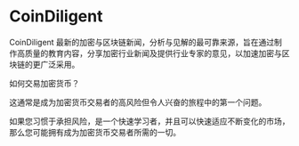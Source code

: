# 

# CoinDiligent

CoinDiligent 最新的加密与区块链新闻，分析与见解的最可靠来源，旨在通过制作高质量的教育内容，分享加密行业新闻及提供行业专家的意见，以加速加密与区块链的更广泛采用。

如何交易加密货币？

这通常是成为加密货币交易者的高风险但令人兴奋的旅程中的第一个问题。

如果您习惯于承担风险，是一个快速学习者，并且可以快速适应不断变化的市场，那么您可能拥有成为加密货币交易者所需的一切。

